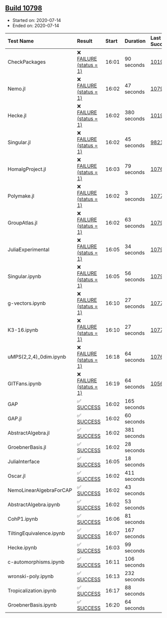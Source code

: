 ## [Build 10798](https://oscarci.mathematik.uni-kl.de/job/oscar/10798/)

* Started on: 2020-07-14
* Ended on: 2020-07-14

| Test Name    | Result | Start | Duration | Last Success | First Failure |
|:-------------|:-------|:------|:---------|:-------------|:--------------|
| CheckPackages | ❌ [FAILURE (status = 1)](https://oscarci.mathematik.uni-kl.de/job/oscar/10798/artifact/logs/build-10798/CheckPackages.log) | 16:01 | 90 seconds | [10197](https://oscarci.mathematik.uni-kl.de/job/oscar/10197/) | [10198](https://oscarci.mathematik.uni-kl.de/job/oscar/10198/) |
| Nemo.jl | ❌ [FAILURE (status = 1)](https://oscarci.mathematik.uni-kl.de/job/oscar/10798/artifact/logs/build-10798/Nemo.jl.log) | 16:02 | 47 seconds | [10790](https://oscarci.mathematik.uni-kl.de/job/oscar/10790/) | [10791](https://oscarci.mathematik.uni-kl.de/job/oscar/10791/) |
| Hecke.jl | ❌ [FAILURE (status = 1)](https://oscarci.mathematik.uni-kl.de/job/oscar/10798/artifact/logs/build-10798/Hecke.jl.log) | 16:02 | 380 seconds | [10197](https://oscarci.mathematik.uni-kl.de/job/oscar/10197/) | [10198](https://oscarci.mathematik.uni-kl.de/job/oscar/10198/) |
| Singular.jl | ❌ [FAILURE (status = 1)](https://oscarci.mathematik.uni-kl.de/job/oscar/10798/artifact/logs/build-10798/Singular.jl.log) | 16:02 | 45 seconds | [9821](https://oscarci.mathematik.uni-kl.de/job/oscar/9821/) | [9822](https://oscarci.mathematik.uni-kl.de/job/oscar/9822/) |
| HomalgProject.jl | ❌ [FAILURE (status = 1)](https://oscarci.mathematik.uni-kl.de/job/oscar/10798/artifact/logs/build-10798/HomalgProject.jl.log) | 16:03 | 79 seconds | [10765](https://oscarci.mathematik.uni-kl.de/job/oscar/10765/) | [10766](https://oscarci.mathematik.uni-kl.de/job/oscar/10766/) |
| Polymake.jl | ❌ [FAILURE (status = 1)](https://oscarci.mathematik.uni-kl.de/job/oscar/10798/artifact/logs/build-10798/Polymake.jl.log) | 16:02 | 3 seconds | [10779](https://oscarci.mathematik.uni-kl.de/job/oscar/10779/) | [10780](https://oscarci.mathematik.uni-kl.de/job/oscar/10780/) |
| GroupAtlas.jl | ❌ [FAILURE (status = 1)](https://oscarci.mathematik.uni-kl.de/job/oscar/10798/artifact/logs/build-10798/GroupAtlas.jl.log) | 16:02 | 63 seconds | [10790](https://oscarci.mathematik.uni-kl.de/job/oscar/10790/) | [10791](https://oscarci.mathematik.uni-kl.de/job/oscar/10791/) |
| JuliaExperimental | ❌ [FAILURE (status = 1)](https://oscarci.mathematik.uni-kl.de/job/oscar/10798/artifact/logs/build-10798/JuliaExperimental.log) | 16:05 | 34 seconds | [10790](https://oscarci.mathematik.uni-kl.de/job/oscar/10790/) | [10791](https://oscarci.mathematik.uni-kl.de/job/oscar/10791/) |
| Singular.ipynb | ❌ [FAILURE (status = 1)](https://oscarci.mathematik.uni-kl.de/job/oscar/10798/artifact/logs/build-10798/Singular.ipynb.log) | 16:05 | 56 seconds | [10790](https://oscarci.mathematik.uni-kl.de/job/oscar/10790/) | [10791](https://oscarci.mathematik.uni-kl.de/job/oscar/10791/) |
| g-vectors.ipynb | ❌ [FAILURE (status = 1)](https://oscarci.mathematik.uni-kl.de/job/oscar/10798/artifact/logs/build-10798/g-vectors.ipynb.log) | 16:10 | 27 seconds | [10779](https://oscarci.mathematik.uni-kl.de/job/oscar/10779/) | [10780](https://oscarci.mathematik.uni-kl.de/job/oscar/10780/) |
| K3-16.ipynb | ❌ [FAILURE (status = 1)](https://oscarci.mathematik.uni-kl.de/job/oscar/10798/artifact/logs/build-10798/K3-16.ipynb.log) | 16:10 | 27 seconds | [10779](https://oscarci.mathematik.uni-kl.de/job/oscar/10779/) | [10780](https://oscarci.mathematik.uni-kl.de/job/oscar/10780/) |
| uMPS(2,2,4)_0dim.ipynb | ❌ [FAILURE (status = 1)](https://oscarci.mathematik.uni-kl.de/job/oscar/10798/artifact/logs/build-10798/uMPS-2-2-4-_0dim.ipynb.log) | 16:18 | 64 seconds | [10765](https://oscarci.mathematik.uni-kl.de/job/oscar/10765/) | [10766](https://oscarci.mathematik.uni-kl.de/job/oscar/10766/) |
| GITFans.ipynb | ❌ [FAILURE (status = 1)](https://oscarci.mathematik.uni-kl.de/job/oscar/10798/artifact/logs/build-10798/GITFans.ipynb.log) | 16:19 | 64 seconds | [10566](https://oscarci.mathematik.uni-kl.de/job/oscar/10566/) | [10567](https://oscarci.mathematik.uni-kl.de/job/oscar/10567/) |
| GAP | ✅ [SUCCESS](https://oscarci.mathematik.uni-kl.de/job/oscar/10798/artifact/logs/build-10798/GAP.log) | 16:02 | 165 seconds |  |  |
| GAP.jl | ✅ [SUCCESS](https://oscarci.mathematik.uni-kl.de/job/oscar/10798/artifact/logs/build-10798/GAP.jl.log) | 16:02 | 60 seconds |  |  |
| AbstractAlgebra.jl | ✅ [SUCCESS](https://oscarci.mathematik.uni-kl.de/job/oscar/10798/artifact/logs/build-10798/AbstractAlgebra.jl.log) | 16:02 | 381 seconds |  |  |
| GroebnerBasis.jl | ✅ [SUCCESS](https://oscarci.mathematik.uni-kl.de/job/oscar/10798/artifact/logs/build-10798/GroebnerBasis.jl.log) | 16:02 | 28 seconds |  |  |
| JuliaInterface | ✅ [SUCCESS](https://oscarci.mathematik.uni-kl.de/job/oscar/10798/artifact/logs/build-10798/JuliaInterface.log) | 16:05 | 18 seconds |  |  |
| Oscar.jl | ✅ [SUCCESS](https://oscarci.mathematik.uni-kl.de/job/oscar/10798/artifact/logs/build-10798/Oscar.jl.log) | 16:02 | 411 seconds |  |  |
| NemoLinearAlgebraForCAP | ✅ [SUCCESS](https://oscarci.mathematik.uni-kl.de/job/oscar/10798/artifact/logs/build-10798/NemoLinearAlgebraForCAP.log) | 16:02 | 43 seconds |  |  |
| AbstractAlgebra.ipynb | ✅ [SUCCESS](https://oscarci.mathematik.uni-kl.de/job/oscar/10798/artifact/logs/build-10798/AbstractAlgebra.ipynb.log) | 16:02 | 53 seconds |  |  |
| CohP1.ipynb | ✅ [SUCCESS](https://oscarci.mathematik.uni-kl.de/job/oscar/10798/artifact/logs/build-10798/CohP1.ipynb.log) | 16:06 | 81 seconds |  |  |
| TiltingEquivalence.ipynb | ✅ [SUCCESS](https://oscarci.mathematik.uni-kl.de/job/oscar/10798/artifact/logs/build-10798/TiltingEquivalence.ipynb.log) | 16:07 | 167 seconds |  |  |
| Hecke.ipynb | ✅ [SUCCESS](https://oscarci.mathematik.uni-kl.de/job/oscar/10798/artifact/logs/build-10798/Hecke.ipynb.log) | 16:03 | 99 seconds |  |  |
| c-automorphisms.ipynb | ✅ [SUCCESS](https://oscarci.mathematik.uni-kl.de/job/oscar/10798/artifact/logs/build-10798/c-automorphisms.ipynb.log) | 16:11 | 106 seconds |  |  |
| wronski-poly.ipynb | ✅ [SUCCESS](https://oscarci.mathematik.uni-kl.de/job/oscar/10798/artifact/logs/build-10798/wronski-poly.ipynb.log) | 16:13 | 232 seconds |  |  |
| Tropicalization.ipynb | ✅ [SUCCESS](https://oscarci.mathematik.uni-kl.de/job/oscar/10798/artifact/logs/build-10798/Tropicalization.ipynb.log) | 16:17 | 88 seconds |  |  |
| GroebnerBasis.ipynb | ✅ [SUCCESS](https://oscarci.mathematik.uni-kl.de/job/oscar/10798/artifact/logs/build-10798/GroebnerBasis.ipynb.log) | 16:20 | 64 seconds |  |  |
